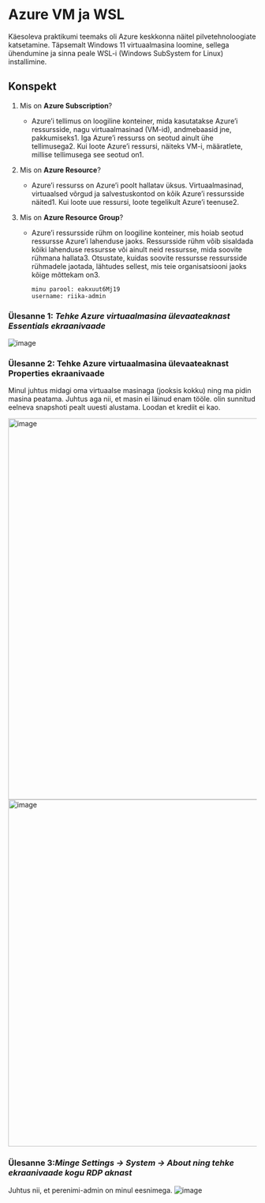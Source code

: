 # Azure VM ja WSL

Käesoleva praktikumi teemaks oli Azure keskkonna näitel pilvetehnoloogiate katsetamine. 
Täpsemalt Windows 11 virtuaalmasina loomine, sellega ühendumine ja sinna peale WSL-i (Windows SubSystem for Linux) installimine.


## Konspekt
1. Mis on **Azure Subscription**?
   *  Azure’i tellimus on loogiline konteiner, mida kasutatakse Azure’i ressursside, nagu virtuaalmasinad (VM-id), andmebaasid jne, pakkumiseks1.
     Iga Azure’i ressurss on seotud ainult ühe tellimusega2.
     Kui loote Azure’i ressursi, näiteks VM-i, määratlete, millise tellimusega see seotud on1.

3. Mis on **Azure Resource**?
   *  Azure’i ressurss on Azure’i poolt hallatav üksus.
     Virtuaalmasinad, virtuaalsed võrgud ja salvestuskontod on kõik Azure’i ressursside näited1.
     Kui loote uue ressursi, loote tegelikult Azure’i teenuse2.

5. Mis on **Azure Resource Group**?
   *  Azure’i ressursside rühm on loogiline konteiner, mis hoiab seotud ressursse Azure’i lahenduse jaoks.
     Ressursside rühm võib sisaldada kõiki lahenduse ressursse või ainult neid ressursse, mida soovite rühmana hallata3.
     Otsustate, kuidas soovite ressursse ressursside rühmadele jaotada, lähtudes sellest, mis teie organisatsiooni jaoks kõige mõttekam on3.

          minu parool: eakxuut6Mj19
          username: riika-admin

### Ülesanne 1: _Tehke Azure virtuaalmasina ülevaateaknast Essentials ekraanivaade_

![image](https://github.com/riikaseeba/opsys2023/assets/144622934/b2209857-8ea2-49a8-a8f4-d04791ec91b7)

### Ülesanne 2: Tehke Azure virtuaalmasina ülevaateaknast Properties ekraanivaade
Minul juhtus midagi oma virtuaalse masinaga (jooksis kokku) ning ma pidin masina peatama. Juhtus aga nii, et masin ei läinud enam tööle. olin sunnitud eelneva snapshoti pealt uuesti alustama. Loodan et krediit ei kao.

<img width="771" alt="image" src="https://github.com/riikaseeba/opsys2023/assets/144622934/68b3cff3-7814-4997-a574-4b0293c53b56">
<img width="702" alt="image" src="https://github.com/riikaseeba/opsys2023/assets/144622934/1d6554c9-b267-46da-b188-0b85502d8bad">

### Ülesanne 3:_Minge Settings -> System -> About ning tehke ekraanivaade kogu RDP aknast_

Juhtus nii, et perenimi-admin on minul eesnimega.
![image](https://github.com/riikaseeba/opsys2023/assets/144622934/3454f1cb-a48c-4831-a889-cc2429b5d674)
